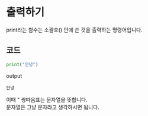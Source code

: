 # 출력하기
print라는 함수는 소괄호() 안에 쓴 것을 출력하는 명령어입니다. <br>

## 코드
```python
print("안녕")
```
output
```
안녕
```
이때 " 쌍따음표는 문자열을 뜻합니다. <br>
문자열은 그냥 문자라고 생각하시면 됩니다. <br>